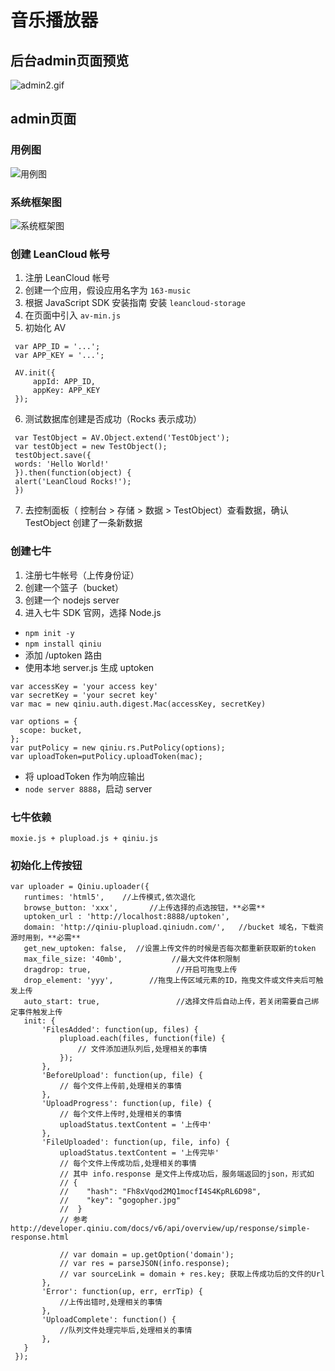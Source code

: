 # 音乐播放器 

## 后台admin页面预览


![admin2.gif](https://upload-images.jianshu.io/upload_images/8532417-dc0e8b74614dfca9.gif?imageMogr2/auto-orient/strip)

## admin页面

### 用例图
![用例图](https://upload-images.jianshu.io/upload_images/8532417-ba348b75d608da85.png?imageMogr2/auto-orient/strip%7CimageView2/2/w/1240)

### 系统框架图
![系统框架图](https://upload-images.jianshu.io/upload_images/8532417-f967e1ea11585939.png?imageMogr2/auto-orient/strip%7CimageView2/2/w/1240)

### 创建 LeanCloud 帐号
1. 注册 LeanCloud 帐号
2. 创建一个应用，假设应用名字为 `163-music`
3. 根据 JavaScript SDK 安装指南 安装 `leancloud-storage`
4. 在页面中引入 `av-min.js`
5. 初始化 AV
```
 var APP_ID = '...';
 var APP_KEY = '...';

 AV.init({
     appId: APP_ID,
     appKey: APP_KEY
 });
```
6. 测试数据库创建是否成功（Rocks 表示成功）
```
 var TestObject = AV.Object.extend('TestObject');
 var testObject = new TestObject();
 testObject.save({
 words: 'Hello World!'
 }).then(function(object) {
 alert('LeanCloud Rocks!');
 })
```
7. 去控制面板（ 控制台 > 存储 > 数据 > TestObject）查看数据，确认 TestObject 创建了一条新数据
### 创建七牛
1. 注册七牛帐号（上传身份证）
2. 创建一个篮子（bucket）
3. 创建一个 nodejs server
4. 进入七牛 SDK 官网，选择 Node.js
- `npm init -y`
- `npm install qiniu`
- 添加 /uptoken 路由
- 使用本地 server.js 生成 uptoken
```
var accessKey = 'your access key'
var secretKey = 'your secret key'
var mac = new qiniu.auth.digest.Mac(accessKey, secretKey)

var options = {
  scope: bucket,
};
var putPolicy = new qiniu.rs.PutPolicy(options);
var uploadToken=putPolicy.uploadToken(mac);
```
- 将 uploadToken 作为响应输出
- `node server 8888`，启动 server

### 七牛依赖
`moxie.js + plupload.js + qiniu.js`

### 初始化上传按钮
```
var uploader = Qiniu.uploader({
   runtimes: 'html5',    //上传模式,依次退化
   browse_button: 'xxx',       //上传选择的点选按钮，**必需**
   uptoken_url : 'http://localhost:8888/uptoken',
   domain: 'http://qiniu-plupload.qiniudn.com/',   //bucket 域名，下载资源时用到，**必需**
   get_new_uptoken: false,  //设置上传文件的时候是否每次都重新获取新的token
   max_file_size: '40mb',           //最大文件体积限制
   dragdrop: true,                   //开启可拖曳上传
   drop_element: 'yyy',        //拖曳上传区域元素的ID，拖曳文件或文件夹后可触发上传
   auto_start: true,                 //选择文件后自动上传，若关闭需要自己绑定事件触发上传
   init: {
       'FilesAdded': function(up, files) {
           plupload.each(files, function(file) {
               // 文件添加进队列后,处理相关的事情
           });
       },
       'BeforeUpload': function(up, file) {
           // 每个文件上传前,处理相关的事情
       },
       'UploadProgress': function(up, file) {
           // 每个文件上传时,处理相关的事情
           uploadStatus.textContent = '上传中'
       },
       'FileUploaded': function(up, file, info) {
           uploadStatus.textContent = '上传完毕'
           // 每个文件上传成功后,处理相关的事情
           // 其中 info.response 是文件上传成功后，服务端返回的json，形式如
           // {
           //    "hash": "Fh8xVqod2MQ1mocfI4S4KpRL6D98",
           //    "key": "gogopher.jpg"
           //  }
           // 参考http://developer.qiniu.com/docs/v6/api/overview/up/response/simple-response.html

           // var domain = up.getOption('domain');
           // var res = parseJSON(info.response);
           // var sourceLink = domain + res.key; 获取上传成功后的文件的Url
       },
       'Error': function(up, err, errTip) {
           //上传出错时,处理相关的事情
       },
       'UploadComplete': function() {
           //队列文件处理完毕后,处理相关的事情
       },
   }
 });
```
